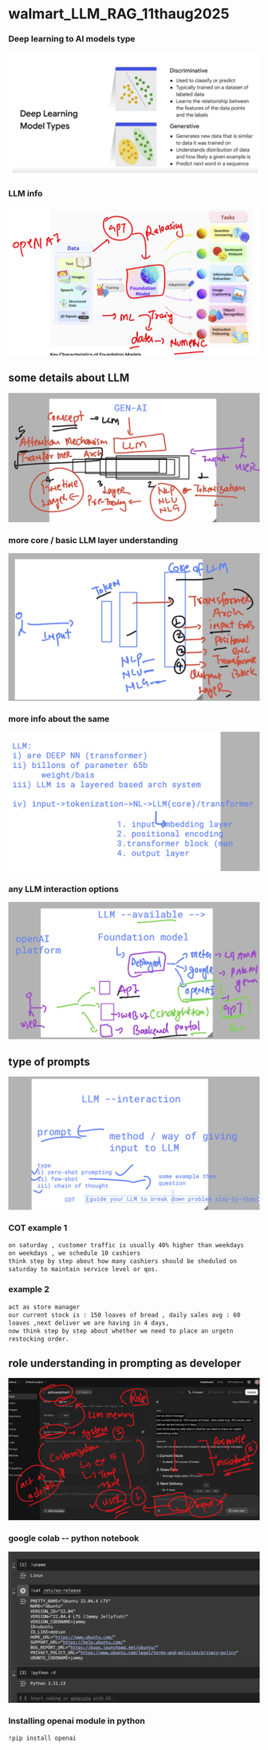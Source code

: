 # walmart_LLM_RAG_11thaug2025

### Deep learning to AI models type 

<img src="dl1.png">

### LLM info 

<img src="llm1.png">

## some details about LLM 

<img src="llm2.png">

### more core / basic LLM layer understanding 

<img src="llm3.png">

### more info about the same 

<img src="llm4.png">

### any LLM interaction options 

<img src="llm5.png">


## type of prompts 

<img src="llm6.png">

### COT example 1 

```
on saturday , customer traffic is usually 40% higher than weekdays
on weekdays , we schedule 10 cashiers
think step by step about how many cashiers should be sheduled on saturday to maintain service level or qos.

```

### example 2 

```
act as store manager
our current stock is : 150 loaves of bread , daily sales avg : 60 loaves ,next deliver we are having in 4 days,
now think step by step about whether we need to place an urgetn restocking order.

```

## role understanding in prompting as developer 

<img src="role1.png">

### google colab -- python notebook

<img src="role2.png">

### Installing openai module in python 

```
!pip install openai
```
